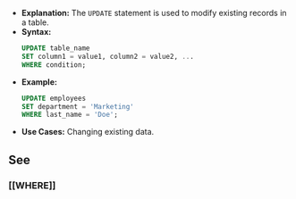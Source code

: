 - **Explanation:** The `UPDATE` statement is used to modify existing records in a table.
- **Syntax:**
  ```sql
  UPDATE table_name
  SET column1 = value1, column2 = value2, ...
  WHERE condition;
  ```
- **Example:**
  ```sql
  UPDATE employees
  SET department = 'Marketing'
  WHERE last_name = 'Doe';
  ```
- **Use Cases:** Changing existing data.

## See

### [[WHERE]]